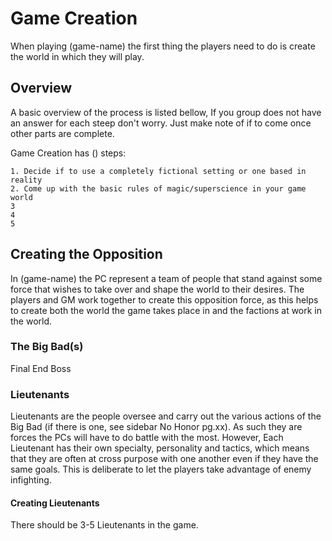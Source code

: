 # Game Creation

When playing (game-name) the first thing the players need to do is create the world in which they will play.

## Overview

A basic overview of the process is listed bellow, If you group does not have an answer for each steep don't worry. Just make note of if to come once other parts are complete.

Game Creation has () steps:

    1. Decide if to use a completely fictional setting or one based in reality
    2. Come up with the basic rules of magic/superscience in your game world
    3
    4
    5

## Creating the Opposition

In (game-name) the PC represent a team of people that stand against some force that wishes to take over and shape the world to their desires. The players and GM work together to create this opposition force, as this helps to create both the world the game takes place in and the factions at work in the world.

### The Big Bad(s)

Final End Boss

### Lieutenants

<span class="game-term">Lieutenants</span> are the people oversee and carry out the various actions of the Big Bad (if there is one, see sidebar No Honor pg.xx). As such they are forces the PCs will have to do battle with the most. However, Each Lieutenant has their own specialty, personality and tactics, which means that they are often at cross purpose with one another even if they have the same goals.  This is deliberate to let the players take advantage of enemy infighting.

#### Creating Lieutenants

There should be 3-5 Lieutenants in the game. 